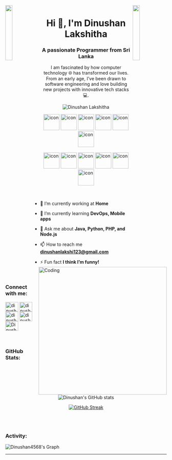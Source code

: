 <img align="left" src="https://user-images.githubusercontent.com/65187002/144930161-2f783401-8d27-4fdf-a2f7-cc0ba32f1f1f.gif" width="21%" style="display:inline;">
<img align="right" src="https://user-images.githubusercontent.com/65187002/144930161-2f783401-8d27-4fdf-a2f7-cc0ba32f1f1f.gif" width="21%" style="display:inline;">

<h1 align="center">Hi 👋, I'm Dinushan Lakshitha</h1>
<h3 align="center">A passionate Programmer from Sri Lanka</h3>
<p align="center">I am fascinated by how computer technology 🌐 has transformed our lives. From an early age, I’ve been drawn to software engineering and love building new projects with innovative tech stacks 💻.</p>
<p align="center"> 
 <img src="https://komarev.com/ghpvc/?username=Dinushan4568&label=Profile%20views&color=0e75b6&style=flat" alt="Dinushan Lakshitha" /> 
</p>

<div align="center">
  <img src="https://techstack-generator.vercel.app/java-icon.svg" alt="icon" width="50" height="50" />
  <img src="https://techstack-generator.vercel.app/python-icon.svg" alt="icon" width="50" height="50" />
  <img src="https://techstack-generator.vercel.app/ts-icon.svg" alt="icon" width="50" height="50" />
  <img src="https://techstack-generator.vercel.app/js-icon.svg" alt="icon" width="50" height="50" />
  <img src="https://techstack-generator.vercel.app/react-icon.svg" alt="icon" width="50" height="50" />
  <img src="https://techstack-generator.vercel.app/mysql-icon.svg" alt="icon" width="50" height="50" />
</div>

<br>

<div align="center">
  <img src="https://techstack-generator.vercel.app/docker-icon.svg" alt="icon" width="50" height="50" />
  <img src="https://techstack-generator.vercel.app/aws-icon.svg" alt="icon" width="50" height="50" />
  <img src="https://techstack-generator.vercel.app/github-icon.svg" alt="icon" width="50" height="50" />
  <img src="https://techstack-generator.vercel.app/prettier-icon.svg" alt="icon" width="50" height="50" />
  <img src="https://techstack-generator.vercel.app/restapi-icon.svg" alt="icon" width="50" height="50" />
  <img src="https://techstack-generator.vercel.app/graphql-icon.svg" alt="icon" width="50" height="50" />
</div>

<img align="right" alt="Coding" width="400" src="https://user-images.githubusercontent.com/74038190/229223263-cf2e4b07-2615-4f87-9c38-e37600f8381a.gif">
<br><br>

- 🔭 I’m currently working at **Home**

- 🌱 I’m currently learning **DevOps, Mobile apps**

- 💬 Ask me about **Java, Python, PHP, and Node.js**

- 📫 How to reach me **dinushanlakshi123@gmail.com**

- ⚡ Fun fact **I think I’m funny!**

<br>
<h3 align="left">Connect with me:</h3>
<p align="left">
<a href="https://linkedin.com/in/dinushan4568" target="blank"><img align="center" src="https://raw.githubusercontent.com/rahuldkjain/github-profile-readme-generator/master/src/images/icons/Social/linked-in-alt.svg" alt="dinushan4568" height="30" width="40" /></a>
<a href="https://stackoverflow.com/users/your-id/dinushan-lakshitha" target="blank"><img align="center" src="https://raw.githubusercontent.com/rahuldkjain/github-profile-readme-generator/master/src/images/icons/Social/stack-overflow.svg" alt="dinushan-lakshitha" height="30" width="40" /></a>
<a href="https://fb.com/dinushan.lakshitha" target="blank"><img align="center" src="https://raw.githubusercontent.com/rahuldkjain/github-profile-readme-generator/master/src/images/icons/Social/facebook.svg" alt="dinushan.lakshitha" height="30" width="40" /></a>
<a href="https://instagram.com/dinushan.lk" target="blank"><img align="center" src="https://raw.githubusercontent.com/rahuldkjain/github-profile-readme-generator/master/src/images/icons/Social/instagram.svg" alt="dinushan.lk" height="30" width="40" /></a>
<a href="https://www.youtube.com/@dinushan-lakshitha" target="blank"><img align="center" src="https://raw.githubusercontent.com/rahuldkjain/github-profile-readme-generator/master/src/images/icons/Social/youtube.svg" alt="Dinushan Lakshitha" height="30" width="40" /></a>
</p>
<br>

<h3 align="left">GitHub Stats:</h3>
<div align="center">
 
![Dinushan's GitHub stats](https://github-readme-stats.vercel.app/api?username=Dinushan4568&theme=midnight-purple&show_icons=true)

[![GitHub Streak](https://streak-stats.demolab.com/?user=Dinushan4568&theme=midnight-purple)](https://git.io/streak-stats)

</div>

<br><br>

<h3 align="left">Activity:</h3>

![Dinushan4568's Graph](https://github-readme-activity-graph.vercel.app/graph?username=Dinushan4568&bg_color=0D1117&color=7F3FBF&line=7F3FBF&point=7F3FBF&area=true)

---

